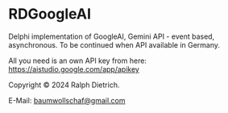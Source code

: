 # RDGoogleAI
Delphi implementation of GoogleAI, Gemini API - event based, asynchronous.
To be continued when API available in Germany.

All you need is an own API key from here: https://aistudio.google.com/app/apikey

Copyright © 2024 Ralph Dietrich.

E-Mail: baumwollschaf@gmail.com
